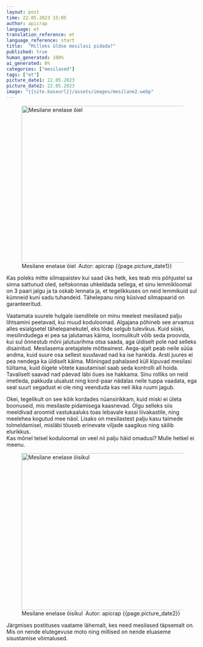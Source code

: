 ```yaml
---
layout: post
time: 22.05.2023 15:05
author: apicrap
language: et
translation_reference: et
language_reference: start
title:  "Milleks üldse mesilasi pidada?"
published: true
human_generated: 100%
ai_generated: 0%
categories: ["mesilased"]
tags: ["et"]
picture_date1: 22.05.2023
picture_date2: 22.05.2023
image: "{{site.baseurl}}/assets/images/mesilane2.webp"
---
```

<figure>
<img alt="Mesilane enelase õiel" src="{{site.baseurl}}/assets/images/mesilane1.webp" title="Mesilane enelase õiel" class="post-image-regular" width="728" height="410" />
<figcaption>Mesilane enelase õiel&#8194;Autor: apicrap {{page.picture_date1}}</figcaption>
</figure>

Kas poleks mitte silmapaistev kui saad üks hetk, kes teab mis põhjustel sa sinna sattunud oled, seltskonnas uhkeldada sellega, et sinu lemmikloomal on 3 paari jalgu ja ta oskab lennata ja, et tegelikkuses on neid lemmikuid sul kümneid kuni sadu tuhandeid. Tähelepanu ning küsivad silmapaarid on garanteeritud.<br>
<!--rohkem-->

Vaatamata suurele hulgale isenditele on minu meelest mesilased palju lihtsamini peetavad, kui muud koduloomad. Algajana põhineb see arvamus alles esialgsetel tähelepanekutel, eks tõde selgub tulevikus. Kuid siiski, mesilindudega ei pea sa jalutamas käima, loomulikult võib seda proovida, kui sul õnnestub mõni jalutusrihma otsa saada, aga üldiselt pole nad selleks disainitud. Mesilasema aretajatele mõtteainest. Aega-ajalt peab neile süüa andma, kuid suure osa sellest suudavad nad ka ise hankida. Arsti juures ei pea nendega ka üldiselt käima. Mõningad pahalased küll kipuvad mesilasi tülitama, kuid õigete võtete kasutamisel saab seda kontrolli all hoida. Tavaliselt saavad nad päevad läbi õues ise hakkama. Sinu rolliks on neid imetleda, pakkuda ulualust ning kord-paar nädalas neile tuppa vaadata, ega seal suurt segadust ei ole ning veenduda kas neil ikka ruumi jagub.<br>

Okei, tegelikult on see kõik kordades nüansirikkam, kuid miski ei ületa boonuseid, mis mesilaste pidamisega kaasnevad. Olgu selleks siis meeldivad aroomid vastukaaluks toas lebavale kassi liivakastile, ning meelehea kogutud mee näol. Lisaks on mesilastest palju kasu taimede tolmeldamisel, misläbi tõuseb erinevate viljade saagikus ning säilib elurikkus.<br>
Kas mõnel teisel koduloomal on veel nii palju häid omadusi?  Mulle hetkel ei meenu.<br>
<figure>
<img alt="Mesilane enelase õisikul" src="{{site.baseurl}}/assets/images/mesilane2.webp" title="Mesilane enelase õisikul" class="post-image-regular" width="728" height="410" />
<figcaption>Mesilane enelase õisikul&#8194;Autor: apicrap {{page.picture_date2}}</figcaption>
</figure>
Järgmises postituses vaatame lähemalt, kes need mesilased täpsemalt on. Mis on nende elutegevuse moto ning millised on nende eluaseme sisustamise võimalused.<br>
